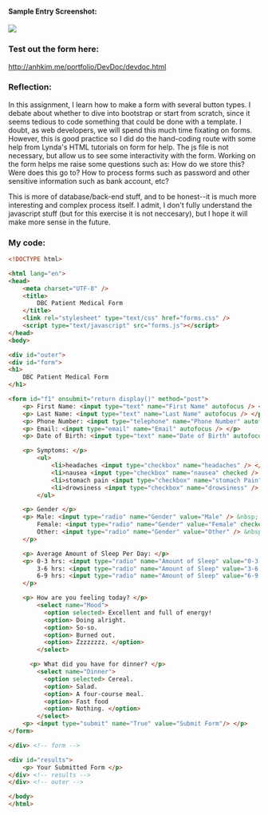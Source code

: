 #### Sample Entry Screenshot:
<a href="http://imgur.com/ycZ3xG9"><img src="http://i.imgur.com/ycZ3xG9.png" /></a>

### Test out the form here:
http://anhkim.me/portfolio/DevDoc/devdoc.html

### Reflection:
In this assignment, I learn how to make a form with several button types.  I debate about whether to dive into bootstrap or start from scratch, since it seems tedious to code something that could be done with a template.  I doubt, as web developers, we will spend this much time fixating on forms.  However, this is good practice so I did do the hand-coding route with some help from Lynda's HTML tutorials on form for help.  The js file is not necessary, but allow us to see some interactivity with the form.  Working on the form helps me raise some questions such as: How do we store this?  Were does this go to?  How to process forms such as password and other sensitive information such as bank account, etc?

This is more of database/back-end stuff, and to be honest--it is much  more interesting and complex process itself.  I admit, I don't fully understand the javascript stuff (but for this exercise it is not neccesary), but I hope it will make more sense in the future.

### My code:

```html
<!DOCTYPE html>

<html lang="en">
<head>
    <meta charset="UTF-8" />
    <title>
        DBC Patient Medical Form
    </title>
    <link rel="stylesheet" type="text/css" href="forms.css" />
    <script type="text/javascript" src="forms.js"></script>
</head>
<body>

<div id="outer">
<div id="form">
<h1>
    DBC Patient Medical Form
</h1>

<form id="f1" onsubmit="return display()" method="post">
    <p> First Name: <input type="text" name="First Name" autofocus /> </p>
    <p> Last Name: <input type="text" name="Last Name" autofocus /> </p>
    <p> Phone Number: <input type="telephone" name="Phone Number" autofocus /> </p>
    <p> Email: <input type="email" name="Email" autofocus /> </p>
    <p> Date of Birth: <input type="text" name="Date of Birth" autofocus /> </p>

    <p> Symptoms: </p>
        <ul>
            <li>headaches <input type="checkbox" name="headaches" /> </li>
            <li>nausea <input type="checkbox" name="nausea" checked />  </li>
            <li>stomach pain <input type="checkbox" name="stomach Pain" /> </li>
            <li>drowsiness <input type="checkbox" name="drowsiness" /> </li>
        </ul>

    <p> Gender </p>
    <p> Male: <input type="radio" name="Gender" value="Male" /> &nbsp;
        Female: <input type="radio" name="Gender" value="Female" checked />
        Other: <input type="radio" name="Gender" value="Other" /> &nbsp;
    </p>

    <p> Average Amount of Sleep Per Day: </p>
    <p> 0-3 hrs: <input type="radio" name="Amount of Sleep" value="0-3 hrs" /> &nbsp;
        3-6 hrs: <input type="radio" name="Amount of Sleep" value="3-6 hrs" checked />
        6-9 hrs: <input type="radio" name="Amount of Sleep" value="6-9 hrs" /> &nbsp;
    </p>

    <p> How are you feeling today? </p>
        <select name="Mood">
          <option selected> Excellent and full of energy!
          <option> Doing alright.
          <option> So-so.
          <option> Burned out.
          <option> Zzzzzzzz. </option>
        </select>

      <p> What did you have for dinner? </p>
        <select name="Dinner">
          <option selected> Cereal.
          <option> Salad.
          <option> A four-course meal.
          <option> Fast food
          <option> Nothing. </option>
        </select>
    <p> <input type="submit" name="True" value="Submit Form"/> </p>
</form>

</div> <!-- form -->

<div id="results">
    <p> Your Submitted Form </p>
</div> <!-- results -->
</div> <!-- outer -->

</body>
</html>
```